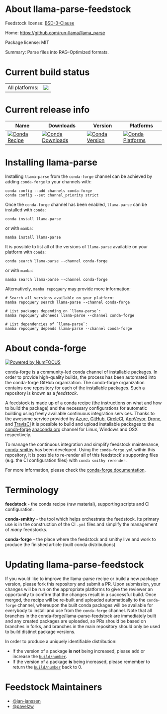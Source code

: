 About llama-parse-feedstock
===========================

Feedstock license: [BSD-3-Clause](https://github.com/conda-forge/llama-parse-feedstock/blob/main/LICENSE.txt)

Home: https://github.com/run-llama/llama_parse

Package license: MIT

Summary: Parse files into RAG-Optimized formats.

Current build status
====================


<table><tr><td>All platforms:</td>
    <td>
      <a href="https://dev.azure.com/conda-forge/feedstock-builds/_build/latest?definitionId=22092&branchName=main">
        <img src="https://dev.azure.com/conda-forge/feedstock-builds/_apis/build/status/llama-parse-feedstock?branchName=main">
      </a>
    </td>
  </tr>
</table>

Current release info
====================

| Name | Downloads | Version | Platforms |
| --- | --- | --- | --- |
| [![Conda Recipe](https://img.shields.io/badge/recipe-llama--parse-green.svg)](https://anaconda.org/conda-forge/llama-parse) | [![Conda Downloads](https://img.shields.io/conda/dn/conda-forge/llama-parse.svg)](https://anaconda.org/conda-forge/llama-parse) | [![Conda Version](https://img.shields.io/conda/vn/conda-forge/llama-parse.svg)](https://anaconda.org/conda-forge/llama-parse) | [![Conda Platforms](https://img.shields.io/conda/pn/conda-forge/llama-parse.svg)](https://anaconda.org/conda-forge/llama-parse) |

Installing llama-parse
======================

Installing `llama-parse` from the `conda-forge` channel can be achieved by adding `conda-forge` to your channels with:

```
conda config --add channels conda-forge
conda config --set channel_priority strict
```

Once the `conda-forge` channel has been enabled, `llama-parse` can be installed with `conda`:

```
conda install llama-parse
```

or with `mamba`:

```
mamba install llama-parse
```

It is possible to list all of the versions of `llama-parse` available on your platform with `conda`:

```
conda search llama-parse --channel conda-forge
```

or with `mamba`:

```
mamba search llama-parse --channel conda-forge
```

Alternatively, `mamba repoquery` may provide more information:

```
# Search all versions available on your platform:
mamba repoquery search llama-parse --channel conda-forge

# List packages depending on `llama-parse`:
mamba repoquery whoneeds llama-parse --channel conda-forge

# List dependencies of `llama-parse`:
mamba repoquery depends llama-parse --channel conda-forge
```


About conda-forge
=================

[![Powered by
NumFOCUS](https://img.shields.io/badge/powered%20by-NumFOCUS-orange.svg?style=flat&colorA=E1523D&colorB=007D8A)](https://numfocus.org)

conda-forge is a community-led conda channel of installable packages.
In order to provide high-quality builds, the process has been automated into the
conda-forge GitHub organization. The conda-forge organization contains one repository
for each of the installable packages. Such a repository is known as a *feedstock*.

A feedstock is made up of a conda recipe (the instructions on what and how to build
the package) and the necessary configurations for automatic building using freely
available continuous integration services. Thanks to the awesome service provided by
[Azure](https://azure.microsoft.com/en-us/services/devops/), [GitHub](https://github.com/),
[CircleCI](https://circleci.com/), [AppVeyor](https://www.appveyor.com/),
[Drone](https://cloud.drone.io/welcome), and [TravisCI](https://travis-ci.com/)
it is possible to build and upload installable packages to the
[conda-forge](https://anaconda.org/conda-forge) [anaconda.org](https://anaconda.org/)
channel for Linux, Windows and OSX respectively.

To manage the continuous integration and simplify feedstock maintenance,
[conda-smithy](https://github.com/conda-forge/conda-smithy) has been developed.
Using the ``conda-forge.yml`` within this repository, it is possible to re-render all of
this feedstock's supporting files (e.g. the CI configuration files) with ``conda smithy rerender``.

For more information, please check the [conda-forge documentation](https://conda-forge.org/docs/).

Terminology
===========

**feedstock** - the conda recipe (raw material), supporting scripts and CI configuration.

**conda-smithy** - the tool which helps orchestrate the feedstock.
                   Its primary use is in the construction of the CI ``.yml`` files
                   and simplify the management of *many* feedstocks.

**conda-forge** - the place where the feedstock and smithy live and work to
                  produce the finished article (built conda distributions)


Updating llama-parse-feedstock
==============================

If you would like to improve the llama-parse recipe or build a new
package version, please fork this repository and submit a PR. Upon submission,
your changes will be run on the appropriate platforms to give the reviewer an
opportunity to confirm that the changes result in a successful build. Once
merged, the recipe will be re-built and uploaded automatically to the
`conda-forge` channel, whereupon the built conda packages will be available for
everybody to install and use from the `conda-forge` channel.
Note that all branches in the conda-forge/llama-parse-feedstock are
immediately built and any created packages are uploaded, so PRs should be based
on branches in forks, and branches in the main repository should only be used to
build distinct package versions.

In order to produce a uniquely identifiable distribution:
 * If the version of a package **is not** being increased, please add or increase
   the [``build/number``](https://docs.conda.io/projects/conda-build/en/latest/resources/define-metadata.html#build-number-and-string).
 * If the version of a package **is** being increased, please remember to return
   the [``build/number``](https://docs.conda.io/projects/conda-build/en/latest/resources/define-metadata.html#build-number-and-string)
   back to 0.

Feedstock Maintainers
=====================

* [@jan-janssen](https://github.com/jan-janssen/)
* [@pavelzw](https://github.com/pavelzw/)

